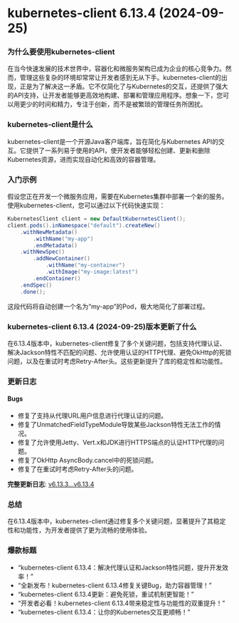 # kubernetes-client 6.13.4 (2024-09-25)
### 为什么要使用kubernetes-client

在当今快速发展的技术世界中，容器化和微服务架构已成为企业的核心竞争力。然而，管理这些复杂的环境却常常让开发者感到无从下手。kubernetes-client的出现，正是为了解决这一矛盾。它不仅简化了与Kubernetes的交互，还提供了强大的API支持，让开发者能够更高效地构建、部署和管理应用程序。想象一下，您可以用更少的时间和精力，专注于创新，而不是被繁琐的管理任务所困扰。

### kubernetes-client是什么

kubernetes-client是一个开源Java客户端库，旨在简化与Kubernetes API的交互。它提供了一系列易于使用的API，使开发者能够轻松创建、更新和删除Kubernetes资源，进而实现自动化和高效的容器管理。

### 入门示例

假设您正在开发一个微服务应用，需要在Kubernetes集群中部署一个新的服务。使用kubernetes-client，您可以通过以下代码快速实现：

```java
KubernetesClient client = new DefaultKubernetesClient();
client.pods().inNamespace("default").createNew()
    .withNewMetadata()
        .withName("my-app")
        .endMetadata()
    .withNewSpec()
        .addNewContainer()
            .withName("my-container")
            .withImage("my-image:latest")
        .endContainer()
    .endSpec()
    .done();
```

这段代码将自动创建一个名为“my-app”的Pod，极大地简化了部署过程。

### kubernetes-client 6.13.4 (2024-09-25)版本更新了什么

在6.13.4版本中，kubernetes-client修复了多个关键问题，包括支持代理认证、解决Jackson特性不匹配的问题、允许使用认证的HTTP代理、避免OkHttp的死锁问题，以及在重试时考虑Retry-After头。这些更新提升了库的稳定性和功能性。

### 更新日志

#### Bugs
- 修复了支持从代理URL用户信息进行代理认证的问题。
- 修复了UnmatchedFieldTypeModule导致某些Jackson特性无法工作的情况。
- 修复了允许使用Jetty、Vert.x和JDK进行HTTPS端点的认证HTTP代理的问题。
- 修复了OkHttp AsyncBody.cancel中的死锁问题。
- 修复了在重试时考虑Retry-After头的问题。

**完整更新日志**: [v6.13.3...v6.13.4](https://github.com/fabric8io/kubernetes-client/compare/v6.13.3...v6.13.4)

### 总结

在6.13.4版本中，kubernetes-client通过修复多个关键问题，显著提升了其稳定性和功能性，为开发者提供了更为流畅的使用体验。

### 爆款标题

- “kubernetes-client 6.13.4：解决代理认证和Jackson特性问题，提升开发效率！”
- “全新发布！kubernetes-client 6.13.4修复关键Bug，助力容器管理！”
- “kubernetes-client 6.13.4更新：避免死锁，重试机制更智能！”
- “开发者必看！kubernetes-client 6.13.4带来稳定性与功能性的双重提升！”
- “kubernetes-client 6.13.4：让你的Kubernetes交互更顺畅！”